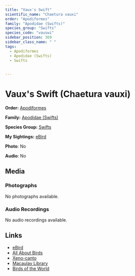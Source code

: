 ```yaml
---
title: "Vaux's Swift"
scientific_name: "Chaetura vauxi"
order: "Apodiformes"
family: "Apodidae (Swifts)"
species_group: "Swifts"
species_code: "vauswi"
sidebar_position: 369
sidebar_class_name: " "
tags: 
  - Apodiformes
  - Apodidae (Swifts)
  - Swifts
  
  
---
```


# Vaux's Swift (Chaetura vauxi)

**Order:** [Apodiformes](/tags/apodiformes)

**Family:** [Apodidae (Swifts)](/tags/apodidae-swifts)

**Species Group:** [Swifts](/tags/swifts)

**My Sightings:** [eBird](https://ebird.org/lifelist?r=world&time=life&spp=vauswi)

**Photo**: No 

**Audio**: No

## Media
### Photographs
No photographs available.

### Audio Recordings
No audio recordings available.

## Links
* [eBird](https://ebird.org/species/vauswi) 
* [All About Birds](https://www.allaboutbirds.org/guide/vauswi) 
* [Xeno-canto](https://www.xeno-canto.org/species/chaetura-vauxi) 
* [Macaulay Library](https://search.macaulaylibrary.org/catalog?taxonCode=vauswi&sort=rating_rank_desc)
* [Birds of the World](https://birdsoftheworld.org/bow/species/vauswi)
